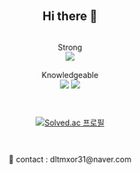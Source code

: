 <div align="center">

  <h2>Hi there 👋</h2>
    
  <br>
  Strong
  <br>
  
  <img src="https://img.shields.io/badge/C++-00599C?style=flat-square&logo=C%2B%2B&logoColor=white"/>

  <br>
  <br>
  Knowledgeable
  <br>
  
  <img src="https://img.shields.io/badge/java-007396?style=flat-square&logo=java&logoColor=white"/>
  <img src="https://img.shields.io/badge/Python-3776AB?style=flat-square&logo=Python&logoColor=white"/>

  <br><br>
  <a href="https://solved.ac/dltmxor31">
  <img src="http://mazassumnida.wtf/api/v2/generate_badge?boj=dltmxor31" alt="Solved.ac 프로필"/>
  </a>
  
  <br>
  <br>
  📧 contact : dltmxor31@naver.com<br>

</div>
